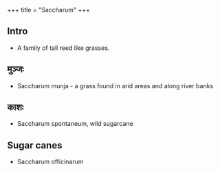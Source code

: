 +++
title = "Saccharum"
+++
## Intro
- A family of tall reed like grasses.

## मुञ्जः
- Saccharum munja - a grass found in arid areas and along river banks

## काशः
- Saccharum spontaneum, wild sugarcane

## Sugar canes
- Saccharum officinarum
